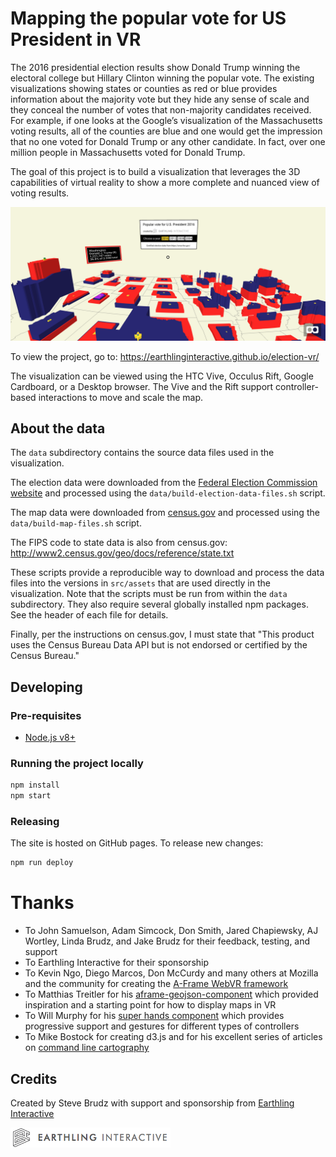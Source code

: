 # Mapping the popular vote for US President in VR

The 2016 presidential election results show Donald Trump winning the electoral college but Hillary Clinton 
winning the popular vote.  The existing visualizations showing states or counties as red or blue provides 
information about the majority vote but they hide any sense of scale and they conceal the number of votes 
that non-majority candidates received.  For example, if one looks at the Google’s visualization of the 
Massachusetts voting results, all of the counties are blue and one would get the impression that no one voted 
for Donald Trump or any other candidate.  In fact, over one million people in Massachusetts voted for Donald Trump. 

The goal of this project is to build a visualization that leverages the 3D capabilities of virtual reality 
to show a more complete and nuanced view of voting results.

[![Election VR](./src/assets/preview.png)](https://earthlinginteractive.github.io/election-vr/)

To view the project, go to: https://earthlinginteractive.github.io/election-vr/

The visualization can be viewed using the HTC Vive, Occulus Rift, Google Cardboard, or a Desktop browser.  The Vive and
the Rift support controller-based interactions to move and scale the map.

## About the data

The `data` subdirectory contains the source data files used in the visualization.  

The election data were downloaded from the [Federal Election Commission website](https://transition.fec.gov/pubrec/electionresults.shtml)
and processed using the `data/build-election-data-files.sh` script.

The map data were downloaded from [census.gov](https://census.gov) and processed using the `data/build-map-files.sh` script.

The FIPS code to state data is also from census.gov: http://www2.census.gov/geo/docs/reference/state.txt

These scripts provide a reproducible way to download and process the data files into the versions in `src/assets` that are used
directly in the visualization.  Note that the scripts must be run from within the `data` subdirectory.  They also
require several globally installed npm packages.  See the header of each file for details.

Finally, per the instructions on census.gov, I must state that "This product uses the Census Bureau Data API but is not endorsed or certified by the Census Bureau."

## Developing

### Pre-requisites

* [Node.js v8+](https://nodejs.org/en/)

### Running the project locally

```bash
npm install
npm start
```

### Releasing

The site is hosted on GitHub pages.  To release new changes:
```bash
npm run deploy
```
 
# Thanks
* To John Samuelson, Adam Simcock, Don Smith, Jared Chapiewsky, AJ Wortley, Linda Brudz, and Jake Brudz for their feedback, testing, and support
* To Earthling Interactive for their sponsorship
* To Kevin Ngo, Diego Marcos, Don McCurdy and many others at Mozilla and the community for creating the [A-Frame WebVR framework](https://aframe.io/)
* To Matthias Treitler for his [aframe-geojson-component](https://github.com/mattrei/aframe-geojson-component) which provided inspiration
and a starting point for how to display maps in VR
* To Will Murphy for his [super hands component](https://github.com/wmurphyrd/aframe-super-hands-component) which provides progressive support
and gestures for different types of controllers
* To Mike Bostock for creating d3.js and for his excellent series of articles on [command line cartography](https://medium.com/@mbostock/command-line-cartography-part-1-897aa8f8ca2c)

## Credits

Created by Steve Brudz with support and sponsorship from [Earthling Interactive](https://earthlinginteractive.com/)

[![Earthling Interactive](./src/assets/earthling-logo.png)](https://earthlinginteractive.com/)
